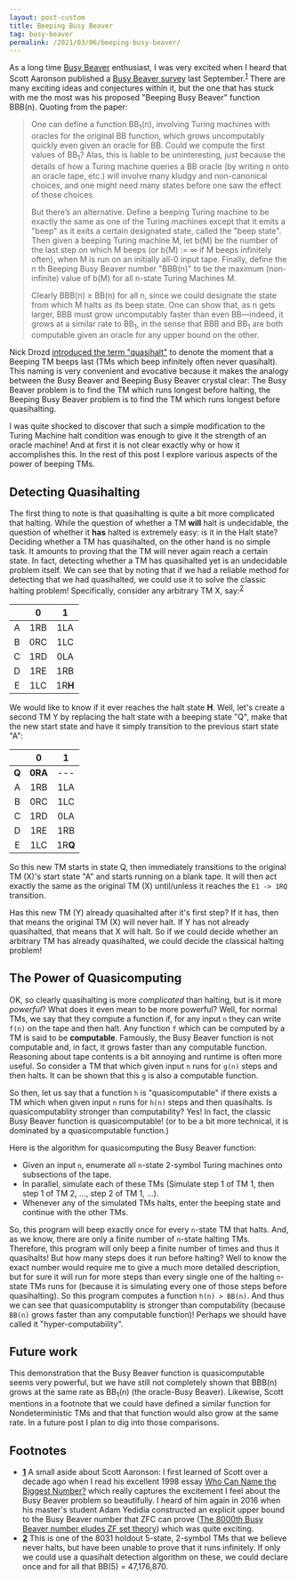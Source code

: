 ```yaml
---
layout: post-custom
title: Beeping Busy Beaver
tag: busy-beaver
permalink: /2021/03/06/beeping-busy-beaver/
---
```


As a long time [Busy Beaver](https://en.wikipedia.org/wiki/Busy_beaver) enthusiast, I was very excited when I heard that Scott Aaronson published a [Busy Beaver survey](https://www.scottaaronson.com/blog/?p=4916) last September.<sup id="t1">[1](#f1)</sup> There are many exciting ideas and conjectures within it, but the one that has stuck with me the most was his proposed "Beeping Busy Beaver" function BBB(n). Quoting from the paper:

> One can define a function BB<sub>1</sub>(n), involving Turing machines with oracles for the original BB function, which grows uncomputably quickly even given an oracle for BB. Could we compute the first values of BB<sub>1</sub>? Alas, this is liable to be uninteresting, just because the details of how a Turing machine queries a BB oracle (by writing n onto an oracle tape, etc.) will involve many kludgy and non-canonical choices, and one might need many states before one saw the effect of those choices.
>
> But there’s an alternative. Define a beeping Turing machine to be exactly the same as one of the Turing machines except that it emits a "beep" as it exits a certain designated state, called the "beep state". Then given a beeping Turing machine M, let b(M) be the number of the last step on which M beeps (or b(M) := ∞ if M beeps infinitely often), when M is run on an initially all-0 input tape. Finally, define the n th Beeping Busy Beaver number "BBB(n)" to be the maximum (non-infinite) value of b(M) for all n-state Turing Machines M.
>
> Clearly BBB(n) ≥ BB(n) for all n, since we could designate the state from which M halts as its beep state. One can show that, as n gets larger, BBB must grow uncomputably faster than even BB—indeed, it grows at a similar rate to BB<sub>1</sub>, in the sense that BBB and BB<sub>1</sub> are both computable given an oracle for any upper bound on the other.

Nick Drozd [introduced the term "quasihalt"](https://nickdrozd.github.io/2020/08/13/beeping-busy-beavers.html) to denote the moment that a Beeping TM beeps last (TMs which beep infinitely often never quasihalt). This naming is very convenient and evocative because it makes the analogy between the Busy Beaver and Beeping Busy Beaver crystal clear: The Busy Beaver problem is to find the TM which runs longest before halting, the Beeping Busy Beaver problem is to find the TM which runs longest before quasihalting.

I was quite shocked to discover that such a simple modification to the Turing Machine halt condition was enough to give it the strength of an oracle machine! And at first it is not clear exactly why or how it accomplishes this. In the rest of this post I explore various aspects of the power of beeping TMs.


## Detecting Quasihalting

The first thing to note is that quasihalting is quite a bit more complicated that halting. While the question of whether a TM **will** halt is undecidable, the question of whether it **has** halted is extremely easy: is it in the Halt state? Deciding whether a TM has quasihalted, on the other hand is no simple task. It amounts to proving that the TM will never again reach a certain state. In fact, detecting whether a TM has quasihalted yet is an undecidable problem itself. We can see that by noting that if we had a reliable method for detecting that we had quasihalted, we could use it to solve the classic halting problem! Specifically, consider any arbitrary TM X, say:<sup id="t2">[2](#f2)</sup>

  |     |  0  |  1  |
  | :-: | :-: | :-: |
  |  A  | 1RB | 1LA |
  |  B  | 0RC | 1LC |
  |  C  | 1RD | 0LA |
  |  D  | 1RE | 1RB |
  |  E  | 1LC | 1R**H** |

We would like to know if it ever reaches the halt state **H**. Well, let's create a second TM Y by replacing the halt state with a beeping state "Q", make that the new start state and have it simply transition to the previous start state "A":

  |     |  0  |  1  |
  | :-: | :-: | :-: |
  | **Q** | **0RA** | --- |
  |  A  | 1RB | 1LA |
  |  B  | 0RC | 1LC |
  |  C  | 1RD | 0LA |
  |  D  | 1RE | 1RB |
  |  E  | 1LC | 1R**Q** |

So this new TM starts in state Q, then immediately transitions to the original TM (X)'s start state "A" and starts running on a blank tape. It will then act exactly the same as the original TM (X) until/unless it reaches the `E1 -> 1RQ` transition.

Has this new TM (Y) already quasihalted after it's first step? If it has, then that means the original TM (X) will never halt. If Y has not already quasihalted, that means that X will halt. So if we could decide whether an arbitrary TM has already quasihalted, we could decide the classical halting problem!


## The Power of Quasicomputing

OK, so clearly quasihalting is more _complicated_ than halting, but is it more _powerful_? What does it even mean to be more powerful? Well, for normal TMs, we say that they compute a function if, for any input `n` they can write `f(n)` on the tape and then halt. Any function `f` which can be computed by a TM is said to be **computable**. Famously, the Busy Beaver function is not computable and, in fact, it grows faster than any computable function. Reasoning about tape contents is a bit annoying and runtime is often more useful. So consider a TM that which given input `n` runs for `g(n)` steps and then halts. It can be shown that this `g` is also a computable function.

So then, let us say that a function `h` is "quasicomputable" if there exists a TM which when given input `n` runs for `h(n)` steps and then quasihalts. Is quasicomputablity stronger than computability? Yes! In fact, the classic Busy Beaver function is quasicomputable! (or to be a bit more technical, it is dominated by a quasicomputable function.)

Here is the algorithm for quasicomputing the Busy Beaver function:
* Given an input `n`, enumerate all `n`-state 2-symbol Turing machines onto subsections of the tape.
* In parallel, simulate each of these TMs (Simulate step 1 of TM 1, then step 1 of TM 2, ..., step 2 of TM 1, ...).
* Whenever any of the simulated TMs halts, enter the beeping state and continue with the other TMs.

So, this program will beep exactly once for every `n`-state TM that halts. And, as we know, there are only a finite number of `n`-state halting TMs. Therefore, this program will only beep a finite number of times and thus it quasihalts! But how many steps does it run before halting? Well to know the exact number would require me to give a much more detailed description, but for sure it will run for more steps than every single one of the halting `n`-state TMs runs for (because it is simulating every one of those steps before quasihalting). So this program computes a function `h(n) > BB(n)`. And thus we can see that quasicomputablity is stronger than computability (because `BB(n)` grows faster than any computable function)! Perhaps we should have called it "hyper-computability".


## Future work

This demonstration that the Busy Beaver function is quasicomputable seems very powerful, but we have still not completely shown that BBB(n) grows at the same rate as BB<sub>1</sub>(n) (the oracle-Busy Beaver). Likewise, Scott mentions in a footnote that we could have defined a similar function for Nondeterministic TMs and that that function would also grow at the same rate. In a future post I plan to dig into those comparisons.


## Footnotes

* <b id="f1">[1](#t1)</b> A small aside about Scott Aaronson: I first learned of Scott over a decade ago when I read his excellent 1998 essay [Who Can Name the Biggest Number?](https://www.scottaaronson.com/writings/bignumbers.html) which really captures the excitement I feel about the Busy Beaver problem so beautifully. I heard of him again in 2016 when his master's student Adam Yedidia constructed an explicit upper bound to the Busy Beaver number that ZFC can prove ([The 8000th Busy Beaver number eludes ZF set theory](https://www.scottaaronson.com/blog/?p=2725)) which was quite exciting.
* <b id="f2">[2](#t2)</b> This is one of the 8031 holdout 5-state, 2-symbol TMs that we believe never halts, but have been unable to prove that it runs infinitely. If only we could use a quasihalt detection algorithm on these, we could declare once and for all that BB(5) = 47,176,870.
